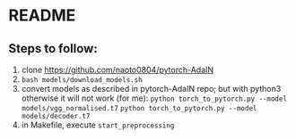 # README

## Steps to follow:
1. clone https://github.com/naoto0804/pytorch-AdaIN
2. ``bash models/download_models.sh``
3. convert models as described in pytorch-AdaIN repo; but with python3 otherwise it will not work (for me):
``python torch_to_pytorch.py --model models/vgg_normalised.t7``
``python torch_to_pytorch.py --model models/decoder.t7``
4. in Makefile, execute ``start_preprocessing``


